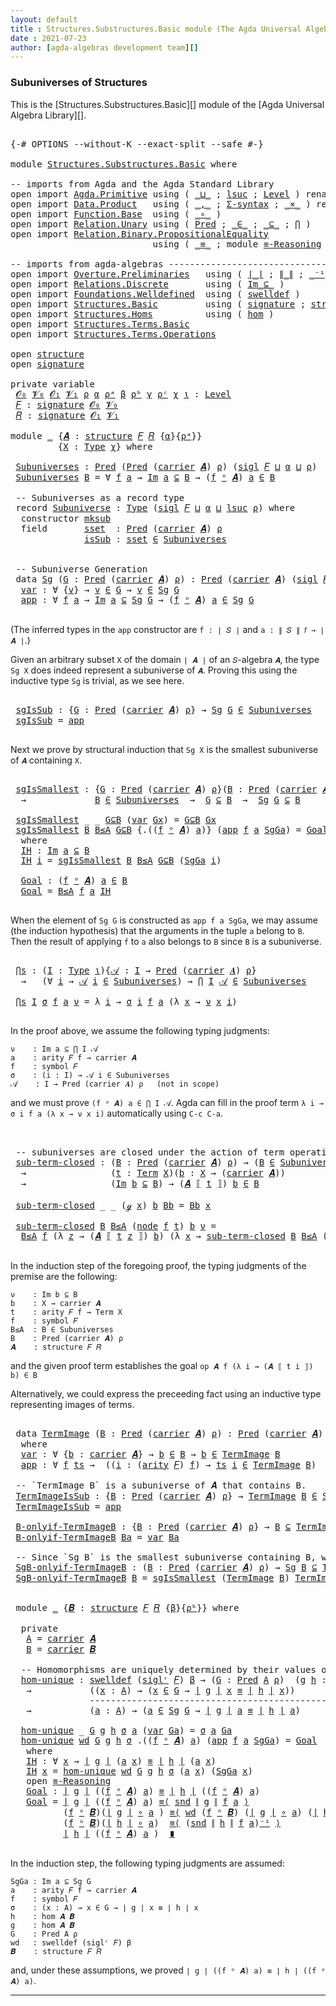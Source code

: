 ```yaml
---
layout: default
title : Structures.Substructures.Basic module (The Agda Universal Algebra Library)
date : 2021-07-23
author: [agda-algebras development team][]
---
```


### Subuniverses of Structures

This is the [Structures.Substructures.Basic][] module of the [Agda Universal Algebra Library][].

<pre class="Agda">

<a id="314" class="Symbol">{-#</a> <a id="318" class="Keyword">OPTIONS</a> <a id="326" class="Pragma">--without-K</a> <a id="338" class="Pragma">--exact-split</a> <a id="352" class="Pragma">--safe</a> <a id="359" class="Symbol">#-}</a>

<a id="364" class="Keyword">module</a> <a id="371" href="Structures.Substructures.Basic.html" class="Module">Structures.Substructures.Basic</a> <a id="402" class="Keyword">where</a>

<a id="409" class="Comment">-- imports from Agda and the Agda Standard Library</a>
<a id="460" class="Keyword">open</a> <a id="465" class="Keyword">import</a> <a id="472" href="Agda.Primitive.html" class="Module">Agda.Primitive</a> <a id="487" class="Keyword">using</a> <a id="493" class="Symbol">(</a> <a id="495" href="Agda.Primitive.html#810" class="Primitive Operator">_⊔_</a> <a id="499" class="Symbol">;</a> <a id="501" href="Agda.Primitive.html#780" class="Primitive">lsuc</a> <a id="506" class="Symbol">;</a> <a id="508" href="Agda.Primitive.html#597" class="Postulate">Level</a> <a id="514" class="Symbol">)</a> <a id="516" class="Keyword">renaming</a> <a id="525" class="Symbol">(</a> <a id="527" href="Agda.Primitive.html#326" class="Primitive">Set</a> <a id="531" class="Symbol">to</a> <a id="534" class="Primitive">Type</a> <a id="539" class="Symbol">)</a>
<a id="541" class="Keyword">open</a> <a id="546" class="Keyword">import</a> <a id="553" href="Data.Product.html" class="Module">Data.Product</a>   <a id="568" class="Keyword">using</a> <a id="574" class="Symbol">(</a> <a id="576" href="Agda.Builtin.Sigma.html#236" class="InductiveConstructor Operator">_,_</a> <a id="580" class="Symbol">;</a> <a id="582" href="Data.Product.html#916" class="Function">Σ-syntax</a> <a id="591" class="Symbol">;</a> <a id="593" href="Data.Product.html#1167" class="Function Operator">_×_</a> <a id="597" class="Symbol">)</a> <a id="599" class="Keyword">renaming</a> <a id="608" class="Symbol">(</a> <a id="610" href="Agda.Builtin.Sigma.html#264" class="Field">proj₂</a> <a id="616" class="Symbol">to</a> <a id="619" class="Field">snd</a> <a id="623" class="Symbol">)</a>
<a id="625" class="Keyword">open</a> <a id="630" class="Keyword">import</a> <a id="637" href="Function.Base.html" class="Module">Function.Base</a>  <a id="652" class="Keyword">using</a> <a id="658" class="Symbol">(</a> <a id="660" href="Function.Base.html#1031" class="Function Operator">_∘_</a> <a id="664" class="Symbol">)</a>
<a id="666" class="Keyword">open</a> <a id="671" class="Keyword">import</a> <a id="678" href="Relation.Unary.html" class="Module">Relation.Unary</a> <a id="693" class="Keyword">using</a> <a id="699" class="Symbol">(</a> <a id="701" href="Relation.Unary.html#1101" class="Function">Pred</a> <a id="706" class="Symbol">;</a> <a id="708" href="Relation.Unary.html#1523" class="Function Operator">_∈_</a> <a id="712" class="Symbol">;</a> <a id="714" href="Relation.Unary.html#1742" class="Function Operator">_⊆_</a> <a id="718" class="Symbol">;</a> <a id="720" href="Relation.Unary.html#4741" class="Function">⋂</a> <a id="722" class="Symbol">)</a>
<a id="724" class="Keyword">open</a> <a id="729" class="Keyword">import</a> <a id="736" href="Relation.Binary.PropositionalEquality.html" class="Module">Relation.Binary.PropositionalEquality</a>
                           <a id="801" class="Keyword">using</a> <a id="807" class="Symbol">(</a> <a id="809" href="Agda.Builtin.Equality.html#151" class="Datatype Operator">_≡_</a> <a id="813" class="Symbol">;</a> <a id="815" class="Keyword">module</a> <a id="822" href="Relation.Binary.PropositionalEquality.Core.html#2708" class="Module">≡-Reasoning</a> <a id="834" class="Symbol">)</a>

<a id="837" class="Comment">-- imports from agda-algebras ------------------------------------------------------</a>
<a id="922" class="Keyword">open</a> <a id="927" class="Keyword">import</a> <a id="934" href="Overture.Preliminaries.html" class="Module">Overture.Preliminaries</a>   <a id="959" class="Keyword">using</a> <a id="965" class="Symbol">(</a> <a id="967" href="Overture.Preliminaries.html#4155" class="Function Operator">∣_∣</a> <a id="971" class="Symbol">;</a> <a id="973" href="Overture.Preliminaries.html#4193" class="Function Operator">∥_∥</a> <a id="977" class="Symbol">;</a> <a id="979" href="Overture.Preliminaries.html#4859" class="Function Operator">_⁻¹</a> <a id="983" class="Symbol">)</a>
<a id="985" class="Keyword">open</a> <a id="990" class="Keyword">import</a> <a id="997" href="Relations.Discrete.html" class="Module">Relations.Discrete</a>       <a id="1022" class="Keyword">using</a> <a id="1028" class="Symbol">(</a> <a id="1030" href="Relations.Discrete.html#1875" class="Function Operator">Im_⊆_</a> <a id="1036" class="Symbol">)</a>
<a id="1038" class="Keyword">open</a> <a id="1043" class="Keyword">import</a> <a id="1050" href="Foundations.Welldefined.html" class="Module">Foundations.Welldefined</a>  <a id="1075" class="Keyword">using</a> <a id="1081" class="Symbol">(</a> <a id="1083" href="Foundations.Welldefined.html#2817" class="Function">swelldef</a> <a id="1092" class="Symbol">)</a>
<a id="1094" class="Keyword">open</a> <a id="1099" class="Keyword">import</a> <a id="1106" href="Structures.Basic.html" class="Module">Structures.Basic</a>         <a id="1131" class="Keyword">using</a> <a id="1137" class="Symbol">(</a> <a id="1139" href="Structures.Basic.html#1124" class="Record">signature</a> <a id="1149" class="Symbol">;</a> <a id="1151" href="Structures.Basic.html#1458" class="Record">structure</a> <a id="1161" class="Symbol">;</a> <a id="1163" href="Structures.Basic.html#2090" class="Function Operator">_ᵒ_</a> <a id="1167" class="Symbol">;</a> <a id="1169" href="Structures.Basic.html#1360" class="Function">sigl</a> <a id="1174" class="Symbol">;</a> <a id="1176" href="Structures.Basic.html#1228" class="Function">siglˡ</a> <a id="1182" class="Symbol">;</a> <a id="1184" href="Structures.Basic.html#1294" class="Function">siglʳ</a> <a id="1190" class="Symbol">)</a>
<a id="1192" class="Keyword">open</a> <a id="1197" class="Keyword">import</a> <a id="1204" href="Structures.Homs.html" class="Module">Structures.Homs</a>          <a id="1229" class="Keyword">using</a> <a id="1235" class="Symbol">(</a> <a id="1237" href="Structures.Homs.html#2551" class="Function">hom</a> <a id="1241" class="Symbol">)</a>
<a id="1243" class="Keyword">open</a> <a id="1248" class="Keyword">import</a> <a id="1255" href="Structures.Terms.Basic.html" class="Module">Structures.Terms.Basic</a>
<a id="1278" class="Keyword">open</a> <a id="1283" class="Keyword">import</a> <a id="1290" href="Structures.Terms.Operations.html" class="Module">Structures.Terms.Operations</a>

<a id="1319" class="Keyword">open</a> <a id="1324" href="Structures.Basic.html#1458" class="Module">structure</a>
<a id="1334" class="Keyword">open</a> <a id="1339" href="Structures.Basic.html#1124" class="Module">signature</a>

<a id="1350" class="Keyword">private</a> <a id="1358" class="Keyword">variable</a>
 <a id="1368" href="Structures.Substructures.Basic.html#1368" class="Generalizable">𝓞₀</a> <a id="1371" href="Structures.Substructures.Basic.html#1371" class="Generalizable">𝓥₀</a> <a id="1374" href="Structures.Substructures.Basic.html#1374" class="Generalizable">𝓞₁</a> <a id="1377" href="Structures.Substructures.Basic.html#1377" class="Generalizable">𝓥₁</a> <a id="1380" href="Structures.Substructures.Basic.html#1380" class="Generalizable">ρ</a> <a id="1382" href="Structures.Substructures.Basic.html#1382" class="Generalizable">α</a> <a id="1384" href="Structures.Substructures.Basic.html#1384" class="Generalizable">ρᵃ</a> <a id="1387" href="Structures.Substructures.Basic.html#1387" class="Generalizable">β</a> <a id="1389" href="Structures.Substructures.Basic.html#1389" class="Generalizable">ρᵇ</a> <a id="1392" href="Structures.Substructures.Basic.html#1392" class="Generalizable">γ</a> <a id="1394" href="Structures.Substructures.Basic.html#1394" class="Generalizable">ρᶜ</a> <a id="1397" href="Structures.Substructures.Basic.html#1397" class="Generalizable">χ</a> <a id="1399" href="Structures.Substructures.Basic.html#1399" class="Generalizable">ι</a> <a id="1401" class="Symbol">:</a> <a id="1403" href="Agda.Primitive.html#597" class="Postulate">Level</a>
 <a id="1410" href="Structures.Substructures.Basic.html#1410" class="Generalizable">𝐹</a> <a id="1412" class="Symbol">:</a> <a id="1414" href="Structures.Basic.html#1124" class="Record">signature</a> <a id="1424" href="Structures.Substructures.Basic.html#1368" class="Generalizable">𝓞₀</a> <a id="1427" href="Structures.Substructures.Basic.html#1371" class="Generalizable">𝓥₀</a>
 <a id="1431" href="Structures.Substructures.Basic.html#1431" class="Generalizable">𝑅</a> <a id="1433" class="Symbol">:</a> <a id="1435" href="Structures.Basic.html#1124" class="Record">signature</a> <a id="1445" href="Structures.Substructures.Basic.html#1374" class="Generalizable">𝓞₁</a> <a id="1448" href="Structures.Substructures.Basic.html#1377" class="Generalizable">𝓥₁</a>

<a id="1452" class="Keyword">module</a> <a id="1459" href="Structures.Substructures.Basic.html#1459" class="Module">_</a> <a id="1461" class="Symbol">{</a><a id="1462" href="Structures.Substructures.Basic.html#1462" class="Bound">𝑨</a> <a id="1464" class="Symbol">:</a> <a id="1466" href="Structures.Basic.html#1458" class="Record">structure</a> <a id="1476" href="Structures.Substructures.Basic.html#1410" class="Generalizable">𝐹</a> <a id="1478" href="Structures.Substructures.Basic.html#1431" class="Generalizable">𝑅</a> <a id="1480" class="Symbol">{</a><a id="1481" href="Structures.Substructures.Basic.html#1382" class="Generalizable">α</a><a id="1482" class="Symbol">}{</a><a id="1484" href="Structures.Substructures.Basic.html#1384" class="Generalizable">ρᵃ</a><a id="1486" class="Symbol">}}</a>
         <a id="1498" class="Symbol">{</a><a id="1499" href="Structures.Substructures.Basic.html#1499" class="Bound">X</a> <a id="1501" class="Symbol">:</a> <a id="1503" href="Structures.Substructures.Basic.html#534" class="Primitive">Type</a> <a id="1508" href="Structures.Substructures.Basic.html#1397" class="Generalizable">χ</a><a id="1509" class="Symbol">}</a> <a id="1511" class="Keyword">where</a>

 <a id="1519" href="Structures.Substructures.Basic.html#1519" class="Function">Subuniverses</a> <a id="1532" class="Symbol">:</a> <a id="1534" href="Relation.Unary.html#1101" class="Function">Pred</a> <a id="1539" class="Symbol">(</a><a id="1540" href="Relation.Unary.html#1101" class="Function">Pred</a> <a id="1545" class="Symbol">(</a><a id="1546" href="Structures.Basic.html#1610" class="Field">carrier</a> <a id="1554" href="Structures.Substructures.Basic.html#1462" class="Bound">𝑨</a><a id="1555" class="Symbol">)</a> <a id="1557" href="Structures.Substructures.Basic.html#1380" class="Generalizable">ρ</a><a id="1558" class="Symbol">)</a> <a id="1560" class="Symbol">(</a><a id="1561" href="Structures.Basic.html#1360" class="Function">sigl</a> <a id="1566" href="Structures.Substructures.Basic.html#1476" class="Bound">𝐹</a> <a id="1568" href="Agda.Primitive.html#810" class="Primitive Operator">⊔</a> <a id="1570" href="Structures.Substructures.Basic.html#1481" class="Bound">α</a> <a id="1572" href="Agda.Primitive.html#810" class="Primitive Operator">⊔</a> <a id="1574" href="Structures.Substructures.Basic.html#1380" class="Generalizable">ρ</a><a id="1575" class="Symbol">)</a>
 <a id="1578" href="Structures.Substructures.Basic.html#1519" class="Function">Subuniverses</a> <a id="1591" href="Structures.Substructures.Basic.html#1591" class="Bound">B</a> <a id="1593" class="Symbol">=</a> <a id="1595" class="Symbol">∀</a> <a id="1597" href="Structures.Substructures.Basic.html#1597" class="Bound">f</a> <a id="1599" href="Structures.Substructures.Basic.html#1599" class="Bound">a</a> <a id="1601" class="Symbol">→</a> <a id="1603" href="Relations.Discrete.html#1875" class="Function Operator">Im</a> <a id="1606" href="Structures.Substructures.Basic.html#1599" class="Bound">a</a> <a id="1608" href="Relations.Discrete.html#1875" class="Function Operator">⊆</a> <a id="1610" href="Structures.Substructures.Basic.html#1591" class="Bound">B</a> <a id="1612" class="Symbol">→</a> <a id="1614" class="Symbol">(</a><a id="1615" href="Structures.Substructures.Basic.html#1597" class="Bound">f</a> <a id="1617" href="Structures.Basic.html#2090" class="Function Operator">ᵒ</a> <a id="1619" href="Structures.Substructures.Basic.html#1462" class="Bound">𝑨</a><a id="1620" class="Symbol">)</a> <a id="1622" href="Structures.Substructures.Basic.html#1599" class="Bound">a</a> <a id="1624" href="Relation.Unary.html#1523" class="Function Operator">∈</a> <a id="1626" href="Structures.Substructures.Basic.html#1591" class="Bound">B</a>

 <a id="1630" class="Comment">-- Subuniverses as a record type</a>
 <a id="1664" class="Keyword">record</a> <a id="1671" href="Structures.Substructures.Basic.html#1671" class="Record">Subuniverse</a> <a id="1683" class="Symbol">:</a> <a id="1685" href="Structures.Substructures.Basic.html#534" class="Primitive">Type</a> <a id="1690" class="Symbol">(</a><a id="1691" href="Structures.Basic.html#1360" class="Function">sigl</a> <a id="1696" href="Structures.Substructures.Basic.html#1476" class="Bound">𝐹</a> <a id="1698" href="Agda.Primitive.html#810" class="Primitive Operator">⊔</a> <a id="1700" href="Structures.Substructures.Basic.html#1481" class="Bound">α</a> <a id="1702" href="Agda.Primitive.html#810" class="Primitive Operator">⊔</a> <a id="1704" href="Agda.Primitive.html#780" class="Primitive">lsuc</a> <a id="1709" href="Structures.Substructures.Basic.html#1709" class="Bound">ρ</a><a id="1710" class="Symbol">)</a> <a id="1712" class="Keyword">where</a>
  <a id="1720" class="Keyword">constructor</a> <a id="1732" href="Structures.Substructures.Basic.html#1732" class="InductiveConstructor">mksub</a>
  <a id="1740" class="Keyword">field</a>       <a id="1752" href="Structures.Substructures.Basic.html#1752" class="Field">sset</a>  <a id="1758" class="Symbol">:</a> <a id="1760" href="Relation.Unary.html#1101" class="Function">Pred</a> <a id="1765" class="Symbol">(</a><a id="1766" href="Structures.Basic.html#1610" class="Field">carrier</a> <a id="1774" href="Structures.Substructures.Basic.html#1462" class="Bound">𝑨</a><a id="1775" class="Symbol">)</a> <a id="1777" href="Structures.Substructures.Basic.html#1709" class="Bound">ρ</a>
              <a id="1793" href="Structures.Substructures.Basic.html#1793" class="Field">isSub</a> <a id="1799" class="Symbol">:</a> <a id="1801" href="Structures.Substructures.Basic.html#1752" class="Field">sset</a> <a id="1806" href="Relation.Unary.html#1523" class="Function Operator">∈</a> <a id="1808" href="Structures.Substructures.Basic.html#1519" class="Function">Subuniverses</a>


 <a id="1824" class="Comment">-- Subuniverse Generation</a>
 <a id="1851" class="Keyword">data</a> <a id="1856" href="Structures.Substructures.Basic.html#1856" class="Datatype">Sg</a> <a id="1859" class="Symbol">(</a><a id="1860" href="Structures.Substructures.Basic.html#1860" class="Bound">G</a> <a id="1862" class="Symbol">:</a> <a id="1864" href="Relation.Unary.html#1101" class="Function">Pred</a> <a id="1869" class="Symbol">(</a><a id="1870" href="Structures.Basic.html#1610" class="Field">carrier</a> <a id="1878" href="Structures.Substructures.Basic.html#1462" class="Bound">𝑨</a><a id="1879" class="Symbol">)</a> <a id="1881" href="Structures.Substructures.Basic.html#1380" class="Generalizable">ρ</a><a id="1882" class="Symbol">)</a> <a id="1884" class="Symbol">:</a> <a id="1886" href="Relation.Unary.html#1101" class="Function">Pred</a> <a id="1891" class="Symbol">(</a><a id="1892" href="Structures.Basic.html#1610" class="Field">carrier</a> <a id="1900" href="Structures.Substructures.Basic.html#1462" class="Bound">𝑨</a><a id="1901" class="Symbol">)</a> <a id="1903" class="Symbol">(</a><a id="1904" href="Structures.Basic.html#1360" class="Function">sigl</a> <a id="1909" href="Structures.Substructures.Basic.html#1476" class="Bound">𝐹</a> <a id="1911" href="Agda.Primitive.html#810" class="Primitive Operator">⊔</a> <a id="1913" href="Structures.Substructures.Basic.html#1481" class="Bound">α</a> <a id="1915" href="Agda.Primitive.html#810" class="Primitive Operator">⊔</a> <a id="1917" href="Structures.Substructures.Basic.html#1881" class="Bound">ρ</a><a id="1918" class="Symbol">)</a> <a id="1920" class="Keyword">where</a>
  <a id="1928" href="Structures.Substructures.Basic.html#1928" class="InductiveConstructor">var</a> <a id="1932" class="Symbol">:</a> <a id="1934" class="Symbol">∀</a> <a id="1936" class="Symbol">{</a><a id="1937" href="Structures.Substructures.Basic.html#1937" class="Bound">v</a><a id="1938" class="Symbol">}</a> <a id="1940" class="Symbol">→</a> <a id="1942" href="Structures.Substructures.Basic.html#1937" class="Bound">v</a> <a id="1944" href="Relation.Unary.html#1523" class="Function Operator">∈</a> <a id="1946" href="Structures.Substructures.Basic.html#1860" class="Bound">G</a> <a id="1948" class="Symbol">→</a> <a id="1950" href="Structures.Substructures.Basic.html#1937" class="Bound">v</a> <a id="1952" href="Relation.Unary.html#1523" class="Function Operator">∈</a> <a id="1954" href="Structures.Substructures.Basic.html#1856" class="Datatype">Sg</a> <a id="1957" href="Structures.Substructures.Basic.html#1860" class="Bound">G</a>
  <a id="1961" href="Structures.Substructures.Basic.html#1961" class="InductiveConstructor">app</a> <a id="1965" class="Symbol">:</a> <a id="1967" class="Symbol">∀</a> <a id="1969" href="Structures.Substructures.Basic.html#1969" class="Bound">f</a> <a id="1971" href="Structures.Substructures.Basic.html#1971" class="Bound">a</a> <a id="1973" class="Symbol">→</a> <a id="1975" href="Relations.Discrete.html#1875" class="Function Operator">Im</a> <a id="1978" href="Structures.Substructures.Basic.html#1971" class="Bound">a</a> <a id="1980" href="Relations.Discrete.html#1875" class="Function Operator">⊆</a> <a id="1982" href="Structures.Substructures.Basic.html#1856" class="Datatype">Sg</a> <a id="1985" href="Structures.Substructures.Basic.html#1860" class="Bound">G</a> <a id="1987" class="Symbol">→</a> <a id="1989" class="Symbol">(</a><a id="1990" href="Structures.Substructures.Basic.html#1969" class="Bound">f</a> <a id="1992" href="Structures.Basic.html#2090" class="Function Operator">ᵒ</a> <a id="1994" href="Structures.Substructures.Basic.html#1462" class="Bound">𝑨</a><a id="1995" class="Symbol">)</a> <a id="1997" href="Structures.Substructures.Basic.html#1971" class="Bound">a</a> <a id="1999" href="Relation.Unary.html#1523" class="Function Operator">∈</a> <a id="2001" href="Structures.Substructures.Basic.html#1856" class="Datatype">Sg</a> <a id="2004" href="Structures.Substructures.Basic.html#1860" class="Bound">G</a>

</pre>

(The inferred types in the `app` constructor are `f : ∣ 𝑆 ∣` and `a : ∥ 𝑆 ∥ 𝑓 → ∣ 𝑨 ∣`.)

Given an arbitrary subset `X` of the domain `∣ 𝑨 ∣` of an `𝑆`-algebra `𝑨`, the type `Sg X` does indeed represent a subuniverse of `𝑨`. Proving this using the inductive type `Sg` is trivial, as we see here.

<pre class="Agda">

 <a id="2331" href="Structures.Substructures.Basic.html#2331" class="Function">sgIsSub</a> <a id="2339" class="Symbol">:</a> <a id="2341" class="Symbol">{</a><a id="2342" href="Structures.Substructures.Basic.html#2342" class="Bound">G</a> <a id="2344" class="Symbol">:</a> <a id="2346" href="Relation.Unary.html#1101" class="Function">Pred</a> <a id="2351" class="Symbol">(</a><a id="2352" href="Structures.Basic.html#1610" class="Field">carrier</a> <a id="2360" href="Structures.Substructures.Basic.html#1462" class="Bound">𝑨</a><a id="2361" class="Symbol">)</a> <a id="2363" href="Structures.Substructures.Basic.html#1380" class="Generalizable">ρ</a><a id="2364" class="Symbol">}</a> <a id="2366" class="Symbol">→</a> <a id="2368" href="Structures.Substructures.Basic.html#1856" class="Datatype">Sg</a> <a id="2371" href="Structures.Substructures.Basic.html#2342" class="Bound">G</a> <a id="2373" href="Relation.Unary.html#1523" class="Function Operator">∈</a> <a id="2375" href="Structures.Substructures.Basic.html#1519" class="Function">Subuniverses</a>
 <a id="2389" href="Structures.Substructures.Basic.html#2331" class="Function">sgIsSub</a> <a id="2397" class="Symbol">=</a> <a id="2399" href="Structures.Substructures.Basic.html#1961" class="InductiveConstructor">app</a>

</pre>

Next we prove by structural induction that `Sg X` is the smallest subuniverse of `𝑨` containing `X`.

<pre class="Agda">

 <a id="2533" href="Structures.Substructures.Basic.html#2533" class="Function">sgIsSmallest</a> <a id="2546" class="Symbol">:</a> <a id="2548" class="Symbol">{</a><a id="2549" href="Structures.Substructures.Basic.html#2549" class="Bound">G</a> <a id="2551" class="Symbol">:</a> <a id="2553" href="Relation.Unary.html#1101" class="Function">Pred</a> <a id="2558" class="Symbol">(</a><a id="2559" href="Structures.Basic.html#1610" class="Field">carrier</a> <a id="2567" href="Structures.Substructures.Basic.html#1462" class="Bound">𝑨</a><a id="2568" class="Symbol">)</a> <a id="2570" href="Structures.Substructures.Basic.html#1380" class="Generalizable">ρ</a><a id="2571" class="Symbol">}(</a><a id="2573" href="Structures.Substructures.Basic.html#2573" class="Bound">B</a> <a id="2575" class="Symbol">:</a> <a id="2577" href="Relation.Unary.html#1101" class="Function">Pred</a> <a id="2582" class="Symbol">(</a><a id="2583" href="Structures.Basic.html#1610" class="Field">carrier</a> <a id="2591" href="Structures.Substructures.Basic.html#1462" class="Bound">𝑨</a><a id="2592" class="Symbol">)</a> <a id="2594" href="Structures.Substructures.Basic.html#1389" class="Generalizable">ρᵇ</a><a id="2596" class="Symbol">)</a>
  <a id="2600" class="Symbol">→</a>             <a id="2614" href="Structures.Substructures.Basic.html#2573" class="Bound">B</a> <a id="2616" href="Relation.Unary.html#1523" class="Function Operator">∈</a> <a id="2618" href="Structures.Substructures.Basic.html#1519" class="Function">Subuniverses</a>  <a id="2632" class="Symbol">→</a>  <a id="2635" href="Structures.Substructures.Basic.html#2549" class="Bound">G</a> <a id="2637" href="Relation.Unary.html#1742" class="Function Operator">⊆</a> <a id="2639" href="Structures.Substructures.Basic.html#2573" class="Bound">B</a>  <a id="2642" class="Symbol">→</a>  <a id="2645" href="Structures.Substructures.Basic.html#1856" class="Datatype">Sg</a> <a id="2648" href="Structures.Substructures.Basic.html#2549" class="Bound">G</a> <a id="2650" href="Relation.Unary.html#1742" class="Function Operator">⊆</a> <a id="2652" href="Structures.Substructures.Basic.html#2573" class="Bound">B</a>

 <a id="2656" href="Structures.Substructures.Basic.html#2533" class="Function">sgIsSmallest</a> <a id="2669" class="Symbol">_</a> <a id="2671" class="Symbol">_</a> <a id="2673" href="Structures.Substructures.Basic.html#2673" class="Bound">G⊆B</a> <a id="2677" class="Symbol">(</a><a id="2678" href="Structures.Substructures.Basic.html#1928" class="InductiveConstructor">var</a> <a id="2682" href="Structures.Substructures.Basic.html#2682" class="Bound">Gx</a><a id="2684" class="Symbol">)</a> <a id="2686" class="Symbol">=</a> <a id="2688" href="Structures.Substructures.Basic.html#2673" class="Bound">G⊆B</a> <a id="2692" href="Structures.Substructures.Basic.html#2682" class="Bound">Gx</a>
 <a id="2696" href="Structures.Substructures.Basic.html#2533" class="Function">sgIsSmallest</a> <a id="2709" href="Structures.Substructures.Basic.html#2709" class="Bound">B</a> <a id="2711" href="Structures.Substructures.Basic.html#2711" class="Bound">B≤A</a> <a id="2715" href="Structures.Substructures.Basic.html#2715" class="Bound">G⊆B</a> <a id="2719" class="Symbol">{</a><a id="2720" class="DottedPattern Symbol">.((</a><a id="2723" href="Structures.Substructures.Basic.html#2739" class="DottedPattern Bound">f</a> <a id="2725" href="Structures.Basic.html#2090" class="DottedPattern Function Operator">ᵒ</a> <a id="2727" href="Structures.Substructures.Basic.html#1462" class="DottedPattern Bound">𝑨</a><a id="2728" class="DottedPattern Symbol">)</a> <a id="2730" href="Structures.Substructures.Basic.html#2741" class="DottedPattern Bound">a</a><a id="2731" class="DottedPattern Symbol">)</a><a id="2732" class="Symbol">}</a> <a id="2734" class="Symbol">(</a><a id="2735" href="Structures.Substructures.Basic.html#1961" class="InductiveConstructor">app</a> <a id="2739" href="Structures.Substructures.Basic.html#2739" class="Bound">f</a> <a id="2741" href="Structures.Substructures.Basic.html#2741" class="Bound">a</a> <a id="2743" href="Structures.Substructures.Basic.html#2743" class="Bound">SgGa</a><a id="2747" class="Symbol">)</a> <a id="2749" class="Symbol">=</a> <a id="2751" href="Structures.Substructures.Basic.html#2824" class="Function">Goal</a>
  <a id="2758" class="Keyword">where</a>
  <a id="2766" href="Structures.Substructures.Basic.html#2766" class="Function">IH</a> <a id="2769" class="Symbol">:</a> <a id="2771" href="Relations.Discrete.html#1875" class="Function Operator">Im</a> <a id="2774" href="Structures.Substructures.Basic.html#2741" class="Bound">a</a> <a id="2776" href="Relations.Discrete.html#1875" class="Function Operator">⊆</a> <a id="2778" href="Structures.Substructures.Basic.html#2709" class="Bound">B</a>
  <a id="2782" href="Structures.Substructures.Basic.html#2766" class="Function">IH</a> <a id="2785" href="Structures.Substructures.Basic.html#2785" class="Bound">i</a> <a id="2787" class="Symbol">=</a> <a id="2789" href="Structures.Substructures.Basic.html#2533" class="Function">sgIsSmallest</a> <a id="2802" href="Structures.Substructures.Basic.html#2709" class="Bound">B</a> <a id="2804" href="Structures.Substructures.Basic.html#2711" class="Bound">B≤A</a> <a id="2808" href="Structures.Substructures.Basic.html#2715" class="Bound">G⊆B</a> <a id="2812" class="Symbol">(</a><a id="2813" href="Structures.Substructures.Basic.html#2743" class="Bound">SgGa</a> <a id="2818" href="Structures.Substructures.Basic.html#2785" class="Bound">i</a><a id="2819" class="Symbol">)</a>

  <a id="2824" href="Structures.Substructures.Basic.html#2824" class="Function">Goal</a> <a id="2829" class="Symbol">:</a> <a id="2831" class="Symbol">(</a><a id="2832" href="Structures.Substructures.Basic.html#2739" class="Bound">f</a> <a id="2834" href="Structures.Basic.html#2090" class="Function Operator">ᵒ</a> <a id="2836" href="Structures.Substructures.Basic.html#1462" class="Bound">𝑨</a><a id="2837" class="Symbol">)</a> <a id="2839" href="Structures.Substructures.Basic.html#2741" class="Bound">a</a> <a id="2841" href="Relation.Unary.html#1523" class="Function Operator">∈</a> <a id="2843" href="Structures.Substructures.Basic.html#2709" class="Bound">B</a>
  <a id="2847" href="Structures.Substructures.Basic.html#2824" class="Function">Goal</a> <a id="2852" class="Symbol">=</a> <a id="2854" href="Structures.Substructures.Basic.html#2711" class="Bound">B≤A</a> <a id="2858" href="Structures.Substructures.Basic.html#2739" class="Bound">f</a> <a id="2860" href="Structures.Substructures.Basic.html#2741" class="Bound">a</a> <a id="2862" href="Structures.Substructures.Basic.html#2766" class="Function">IH</a>

</pre>

When the element of `Sg G` is constructed as `app f a SgGa`, we may assume (the induction hypothesis) that the arguments in the tuple `a` belong to `B`. Then the result of applying `f` to `a` also belongs to `B` since `B` is a subuniverse.

<pre class="Agda">

 <a id="3134" href="Structures.Substructures.Basic.html#3134" class="Function">⋂s</a> <a id="3137" class="Symbol">:</a> <a id="3139" class="Symbol">(</a><a id="3140" href="Structures.Substructures.Basic.html#3140" class="Bound">I</a> <a id="3142" class="Symbol">:</a> <a id="3144" href="Structures.Substructures.Basic.html#534" class="Primitive">Type</a> <a id="3149" href="Structures.Substructures.Basic.html#1399" class="Generalizable">ι</a><a id="3150" class="Symbol">){</a><a id="3152" href="Structures.Substructures.Basic.html#3152" class="Bound">𝒜</a> <a id="3154" class="Symbol">:</a> <a id="3156" href="Structures.Substructures.Basic.html#3140" class="Bound">I</a> <a id="3158" class="Symbol">→</a> <a id="3160" href="Relation.Unary.html#1101" class="Function">Pred</a> <a id="3165" class="Symbol">(</a><a id="3166" href="Structures.Basic.html#1610" class="Field">carrier</a> <a id="3174" href="Structures.Substructures.Basic.html#1462" class="Bound">𝑨</a><a id="3175" class="Symbol">)</a> <a id="3177" href="Structures.Substructures.Basic.html#1380" class="Generalizable">ρ</a><a id="3178" class="Symbol">}</a>
  <a id="3182" class="Symbol">→</a>   <a id="3186" class="Symbol">(∀</a> <a id="3189" href="Structures.Substructures.Basic.html#3189" class="Bound">i</a> <a id="3191" class="Symbol">→</a> <a id="3193" href="Structures.Substructures.Basic.html#3152" class="Bound">𝒜</a> <a id="3195" href="Structures.Substructures.Basic.html#3189" class="Bound">i</a> <a id="3197" href="Relation.Unary.html#1523" class="Function Operator">∈</a> <a id="3199" href="Structures.Substructures.Basic.html#1519" class="Function">Subuniverses</a><a id="3211" class="Symbol">)</a> <a id="3213" class="Symbol">→</a> <a id="3215" href="Relation.Unary.html#4741" class="Function">⋂</a> <a id="3217" href="Structures.Substructures.Basic.html#3140" class="Bound">I</a> <a id="3219" href="Structures.Substructures.Basic.html#3152" class="Bound">𝒜</a> <a id="3221" href="Relation.Unary.html#1523" class="Function Operator">∈</a> <a id="3223" href="Structures.Substructures.Basic.html#1519" class="Function">Subuniverses</a>

 <a id="3238" href="Structures.Substructures.Basic.html#3134" class="Function">⋂s</a> <a id="3241" href="Structures.Substructures.Basic.html#3241" class="Bound">I</a> <a id="3243" href="Structures.Substructures.Basic.html#3243" class="Bound">σ</a> <a id="3245" href="Structures.Substructures.Basic.html#3245" class="Bound">f</a> <a id="3247" href="Structures.Substructures.Basic.html#3247" class="Bound">a</a> <a id="3249" href="Structures.Substructures.Basic.html#3249" class="Bound">ν</a> <a id="3251" class="Symbol">=</a> <a id="3253" class="Symbol">λ</a> <a id="3255" href="Structures.Substructures.Basic.html#3255" class="Bound">i</a> <a id="3257" class="Symbol">→</a> <a id="3259" href="Structures.Substructures.Basic.html#3243" class="Bound">σ</a> <a id="3261" href="Structures.Substructures.Basic.html#3255" class="Bound">i</a> <a id="3263" href="Structures.Substructures.Basic.html#3245" class="Bound">f</a> <a id="3265" href="Structures.Substructures.Basic.html#3247" class="Bound">a</a> <a id="3267" class="Symbol">(λ</a> <a id="3270" href="Structures.Substructures.Basic.html#3270" class="Bound">x</a> <a id="3272" class="Symbol">→</a> <a id="3274" href="Structures.Substructures.Basic.html#3249" class="Bound">ν</a> <a id="3276" href="Structures.Substructures.Basic.html#3270" class="Bound">x</a> <a id="3278" href="Structures.Substructures.Basic.html#3255" class="Bound">i</a><a id="3279" class="Symbol">)</a>

</pre>

In the proof above, we assume the following typing judgments:

```
ν    : Im a ⊆ ⋂ I 𝒜
a    : arity 𝐹 f → carrier 𝑨
f    : symbol 𝐹
σ    : (i : I) → 𝒜 i ∈ Subuniverses
𝒜    : I → Pred (carrier 𝑨) ρ   (not in scope)
```
and we must prove `(f ᵒ 𝑨) a ∈ ⋂ I 𝒜`.   Agda can fill in the proof term
`λ i → σ i f a (λ x → ν x i)` automatically using `C-c C-a`.

<pre class="Agda">


 <a id="3664" class="Comment">-- subuniverses are closed under the action of term operations</a>
 <a id="3728" href="Structures.Substructures.Basic.html#3728" class="Function">sub-term-closed</a> <a id="3744" class="Symbol">:</a> <a id="3746" class="Symbol">(</a><a id="3747" href="Structures.Substructures.Basic.html#3747" class="Bound">B</a> <a id="3749" class="Symbol">:</a> <a id="3751" href="Relation.Unary.html#1101" class="Function">Pred</a> <a id="3756" class="Symbol">(</a><a id="3757" href="Structures.Basic.html#1610" class="Field">carrier</a> <a id="3765" href="Structures.Substructures.Basic.html#1462" class="Bound">𝑨</a><a id="3766" class="Symbol">)</a> <a id="3768" href="Structures.Substructures.Basic.html#1380" class="Generalizable">ρ</a><a id="3769" class="Symbol">)</a> <a id="3771" class="Symbol">→</a> <a id="3773" class="Symbol">(</a><a id="3774" href="Structures.Substructures.Basic.html#3747" class="Bound">B</a> <a id="3776" href="Relation.Unary.html#1523" class="Function Operator">∈</a> <a id="3778" href="Structures.Substructures.Basic.html#1519" class="Function">Subuniverses</a><a id="3790" class="Symbol">)</a>
  <a id="3794" class="Symbol">→</a>                <a id="3811" class="Symbol">(</a><a id="3812" href="Structures.Substructures.Basic.html#3812" class="Bound">t</a> <a id="3814" class="Symbol">:</a> <a id="3816" href="Structures.Terms.Basic.html#443" class="Datatype">Term</a> <a id="3821" href="Structures.Substructures.Basic.html#1499" class="Bound">X</a><a id="3822" class="Symbol">)(</a><a id="3824" href="Structures.Substructures.Basic.html#3824" class="Bound">b</a> <a id="3826" class="Symbol">:</a> <a id="3828" href="Structures.Substructures.Basic.html#1499" class="Bound">X</a> <a id="3830" class="Symbol">→</a> <a id="3832" class="Symbol">(</a><a id="3833" href="Structures.Basic.html#1610" class="Field">carrier</a> <a id="3841" href="Structures.Substructures.Basic.html#1462" class="Bound">𝑨</a><a id="3842" class="Symbol">))</a>
  <a id="3847" class="Symbol">→</a>                <a id="3864" class="Symbol">(</a><a id="3865" href="Relations.Discrete.html#1875" class="Function Operator">Im</a> <a id="3868" href="Structures.Substructures.Basic.html#3824" class="Bound">b</a> <a id="3870" href="Relations.Discrete.html#1875" class="Function Operator">⊆</a> <a id="3872" href="Structures.Substructures.Basic.html#3747" class="Bound">B</a><a id="3873" class="Symbol">)</a> <a id="3875" class="Symbol">→</a> <a id="3877" class="Symbol">(</a><a id="3878" href="Structures.Substructures.Basic.html#1462" class="Bound">𝑨</a> <a id="3880" href="Structures.Terms.Operations.html#1197" class="Function Operator">⟦</a> <a id="3882" href="Structures.Substructures.Basic.html#3812" class="Bound">t</a> <a id="3884" href="Structures.Terms.Operations.html#1197" class="Function Operator">⟧</a><a id="3885" class="Symbol">)</a> <a id="3887" href="Structures.Substructures.Basic.html#3824" class="Bound">b</a> <a id="3889" href="Relation.Unary.html#1523" class="Function Operator">∈</a> <a id="3891" href="Structures.Substructures.Basic.html#3747" class="Bound">B</a>

 <a id="3895" href="Structures.Substructures.Basic.html#3728" class="Function">sub-term-closed</a> <a id="3911" class="Symbol">_</a> <a id="3913" class="Symbol">_</a> <a id="3915" class="Symbol">(</a><a id="3916" href="Structures.Terms.Basic.html#509" class="InductiveConstructor">ℊ</a> <a id="3918" href="Structures.Substructures.Basic.html#3918" class="Bound">x</a><a id="3919" class="Symbol">)</a> <a id="3921" href="Structures.Substructures.Basic.html#3921" class="Bound">b</a> <a id="3923" href="Structures.Substructures.Basic.html#3923" class="Bound">Bb</a> <a id="3926" class="Symbol">=</a> <a id="3928" href="Structures.Substructures.Basic.html#3923" class="Bound">Bb</a> <a id="3931" href="Structures.Substructures.Basic.html#3918" class="Bound">x</a>

 <a id="3935" href="Structures.Substructures.Basic.html#3728" class="Function">sub-term-closed</a> <a id="3951" href="Structures.Substructures.Basic.html#3951" class="Bound">B</a> <a id="3953" href="Structures.Substructures.Basic.html#3953" class="Bound">B≤A</a> <a id="3957" class="Symbol">(</a><a id="3958" href="Structures.Terms.Basic.html#551" class="InductiveConstructor">node</a> <a id="3963" href="Structures.Substructures.Basic.html#3963" class="Bound">f</a> <a id="3965" href="Structures.Substructures.Basic.html#3965" class="Bound">t</a><a id="3966" class="Symbol">)</a> <a id="3968" href="Structures.Substructures.Basic.html#3968" class="Bound">b</a> <a id="3970" href="Structures.Substructures.Basic.html#3970" class="Bound">ν</a> <a id="3972" class="Symbol">=</a>
  <a id="3976" href="Structures.Substructures.Basic.html#3953" class="Bound">B≤A</a> <a id="3980" href="Structures.Substructures.Basic.html#3963" class="Bound">f</a> <a id="3982" class="Symbol">(λ</a> <a id="3985" href="Structures.Substructures.Basic.html#3985" class="Bound">z</a> <a id="3987" class="Symbol">→</a> <a id="3989" class="Symbol">(</a><a id="3990" href="Structures.Substructures.Basic.html#1462" class="Bound">𝑨</a> <a id="3992" href="Structures.Terms.Operations.html#1197" class="Function Operator">⟦</a> <a id="3994" href="Structures.Substructures.Basic.html#3965" class="Bound">t</a> <a id="3996" href="Structures.Substructures.Basic.html#3985" class="Bound">z</a> <a id="3998" href="Structures.Terms.Operations.html#1197" class="Function Operator">⟧</a><a id="3999" class="Symbol">)</a> <a id="4001" href="Structures.Substructures.Basic.html#3968" class="Bound">b</a><a id="4002" class="Symbol">)</a> <a id="4004" class="Symbol">(λ</a> <a id="4007" href="Structures.Substructures.Basic.html#4007" class="Bound">x</a> <a id="4009" class="Symbol">→</a> <a id="4011" href="Structures.Substructures.Basic.html#3728" class="Function">sub-term-closed</a> <a id="4027" href="Structures.Substructures.Basic.html#3951" class="Bound">B</a> <a id="4029" href="Structures.Substructures.Basic.html#3953" class="Bound">B≤A</a> <a id="4033" class="Symbol">(</a><a id="4034" href="Structures.Substructures.Basic.html#3965" class="Bound">t</a> <a id="4036" href="Structures.Substructures.Basic.html#4007" class="Bound">x</a><a id="4037" class="Symbol">)</a> <a id="4039" href="Structures.Substructures.Basic.html#3968" class="Bound">b</a> <a id="4041" href="Structures.Substructures.Basic.html#3970" class="Bound">ν</a><a id="4042" class="Symbol">)</a>

</pre>

In the induction step of the foregoing proof, the typing judgments of the premise are the following:

```
ν    : Im b ⊆ B
b    : X → carrier 𝑨
t    : arity 𝐹 f → Term X
f    : symbol 𝐹
B≤A  : B ∈ Subuniverses
B    : Pred (carrier 𝑨) ρ
𝑨    : structure 𝐹 𝑅
```
and the given proof term establishes the goal `op 𝑨 f (λ i → (𝑨 ⟦ t i ⟧) b) ∈ B`

Alternatively, we could express the preceeding fact using an inductive type representing images of terms.

<pre class="Agda">

 <a id="4521" class="Keyword">data</a> <a id="4526" href="Structures.Substructures.Basic.html#4526" class="Datatype">TermImage</a> <a id="4536" class="Symbol">(</a><a id="4537" href="Structures.Substructures.Basic.html#4537" class="Bound">B</a> <a id="4539" class="Symbol">:</a> <a id="4541" href="Relation.Unary.html#1101" class="Function">Pred</a> <a id="4546" class="Symbol">(</a><a id="4547" href="Structures.Basic.html#1610" class="Field">carrier</a> <a id="4555" href="Structures.Substructures.Basic.html#1462" class="Bound">𝑨</a><a id="4556" class="Symbol">)</a> <a id="4558" href="Structures.Substructures.Basic.html#1380" class="Generalizable">ρ</a><a id="4559" class="Symbol">)</a> <a id="4561" class="Symbol">:</a> <a id="4563" href="Relation.Unary.html#1101" class="Function">Pred</a> <a id="4568" class="Symbol">(</a><a id="4569" href="Structures.Basic.html#1610" class="Field">carrier</a> <a id="4577" href="Structures.Substructures.Basic.html#1462" class="Bound">𝑨</a><a id="4578" class="Symbol">)</a> <a id="4580" class="Symbol">(</a><a id="4581" href="Structures.Basic.html#1360" class="Function">sigl</a> <a id="4586" href="Structures.Substructures.Basic.html#1476" class="Bound">𝐹</a> <a id="4588" href="Agda.Primitive.html#810" class="Primitive Operator">⊔</a> <a id="4590" href="Structures.Substructures.Basic.html#1481" class="Bound">α</a> <a id="4592" href="Agda.Primitive.html#810" class="Primitive Operator">⊔</a> <a id="4594" href="Structures.Substructures.Basic.html#4558" class="Bound">ρ</a><a id="4595" class="Symbol">)</a>
  <a id="4599" class="Keyword">where</a>
  <a id="4607" href="Structures.Substructures.Basic.html#4607" class="InductiveConstructor">var</a> <a id="4611" class="Symbol">:</a> <a id="4613" class="Symbol">∀</a> <a id="4615" class="Symbol">{</a><a id="4616" href="Structures.Substructures.Basic.html#4616" class="Bound">b</a> <a id="4618" class="Symbol">:</a> <a id="4620" href="Structures.Basic.html#1610" class="Field">carrier</a> <a id="4628" href="Structures.Substructures.Basic.html#1462" class="Bound">𝑨</a><a id="4629" class="Symbol">}</a> <a id="4631" class="Symbol">→</a> <a id="4633" href="Structures.Substructures.Basic.html#4616" class="Bound">b</a> <a id="4635" href="Relation.Unary.html#1523" class="Function Operator">∈</a> <a id="4637" href="Structures.Substructures.Basic.html#4537" class="Bound">B</a> <a id="4639" class="Symbol">→</a> <a id="4641" href="Structures.Substructures.Basic.html#4616" class="Bound">b</a> <a id="4643" href="Relation.Unary.html#1523" class="Function Operator">∈</a> <a id="4645" href="Structures.Substructures.Basic.html#4526" class="Datatype">TermImage</a> <a id="4655" href="Structures.Substructures.Basic.html#4537" class="Bound">B</a>
  <a id="4659" href="Structures.Substructures.Basic.html#4659" class="InductiveConstructor">app</a> <a id="4663" class="Symbol">:</a> <a id="4665" class="Symbol">∀</a> <a id="4667" href="Structures.Substructures.Basic.html#4667" class="Bound">f</a> <a id="4669" href="Structures.Substructures.Basic.html#4669" class="Bound">ts</a> <a id="4672" class="Symbol">→</a>  <a id="4675" class="Symbol">((</a><a id="4677" href="Structures.Substructures.Basic.html#4677" class="Bound">i</a> <a id="4679" class="Symbol">:</a> <a id="4681" class="Symbol">(</a><a id="4682" href="Structures.Basic.html#1203" class="Field">arity</a> <a id="4688" href="Structures.Substructures.Basic.html#1476" class="Bound">𝐹</a><a id="4689" class="Symbol">)</a> <a id="4691" href="Structures.Substructures.Basic.html#4667" class="Bound">f</a><a id="4692" class="Symbol">)</a> <a id="4694" class="Symbol">→</a> <a id="4696" href="Structures.Substructures.Basic.html#4669" class="Bound">ts</a> <a id="4699" href="Structures.Substructures.Basic.html#4677" class="Bound">i</a> <a id="4701" href="Relation.Unary.html#1523" class="Function Operator">∈</a> <a id="4703" href="Structures.Substructures.Basic.html#4526" class="Datatype">TermImage</a> <a id="4713" href="Structures.Substructures.Basic.html#4537" class="Bound">B</a><a id="4714" class="Symbol">)</a>  <a id="4717" class="Symbol">→</a> <a id="4719" class="Symbol">(</a><a id="4720" href="Structures.Substructures.Basic.html#4667" class="Bound">f</a> <a id="4722" href="Structures.Basic.html#2090" class="Function Operator">ᵒ</a> <a id="4724" href="Structures.Substructures.Basic.html#1462" class="Bound">𝑨</a><a id="4725" class="Symbol">)</a> <a id="4727" href="Structures.Substructures.Basic.html#4669" class="Bound">ts</a> <a id="4730" href="Relation.Unary.html#1523" class="Function Operator">∈</a> <a id="4732" href="Structures.Substructures.Basic.html#4526" class="Datatype">TermImage</a> <a id="4742" href="Structures.Substructures.Basic.html#4537" class="Bound">B</a>

 <a id="4746" class="Comment">-- `TermImage B` is a subuniverse of 𝑨 that contains B.</a>
 <a id="4803" href="Structures.Substructures.Basic.html#4803" class="Function">TermImageIsSub</a> <a id="4818" class="Symbol">:</a> <a id="4820" class="Symbol">{</a><a id="4821" href="Structures.Substructures.Basic.html#4821" class="Bound">B</a> <a id="4823" class="Symbol">:</a> <a id="4825" href="Relation.Unary.html#1101" class="Function">Pred</a> <a id="4830" class="Symbol">(</a><a id="4831" href="Structures.Basic.html#1610" class="Field">carrier</a> <a id="4839" href="Structures.Substructures.Basic.html#1462" class="Bound">𝑨</a><a id="4840" class="Symbol">)</a> <a id="4842" href="Structures.Substructures.Basic.html#1380" class="Generalizable">ρ</a><a id="4843" class="Symbol">}</a> <a id="4845" class="Symbol">→</a> <a id="4847" href="Structures.Substructures.Basic.html#4526" class="Datatype">TermImage</a> <a id="4857" href="Structures.Substructures.Basic.html#4821" class="Bound">B</a> <a id="4859" href="Relation.Unary.html#1523" class="Function Operator">∈</a> <a id="4861" href="Structures.Substructures.Basic.html#1519" class="Function">Subuniverses</a>
 <a id="4875" href="Structures.Substructures.Basic.html#4803" class="Function">TermImageIsSub</a> <a id="4890" class="Symbol">=</a> <a id="4892" href="Structures.Substructures.Basic.html#4659" class="InductiveConstructor">app</a>

 <a id="4898" href="Structures.Substructures.Basic.html#4898" class="Function">B-onlyif-TermImageB</a> <a id="4918" class="Symbol">:</a> <a id="4920" class="Symbol">{</a><a id="4921" href="Structures.Substructures.Basic.html#4921" class="Bound">B</a> <a id="4923" class="Symbol">:</a> <a id="4925" href="Relation.Unary.html#1101" class="Function">Pred</a> <a id="4930" class="Symbol">(</a><a id="4931" href="Structures.Basic.html#1610" class="Field">carrier</a> <a id="4939" href="Structures.Substructures.Basic.html#1462" class="Bound">𝑨</a><a id="4940" class="Symbol">)</a> <a id="4942" href="Structures.Substructures.Basic.html#1380" class="Generalizable">ρ</a><a id="4943" class="Symbol">}</a> <a id="4945" class="Symbol">→</a> <a id="4947" href="Structures.Substructures.Basic.html#4921" class="Bound">B</a> <a id="4949" href="Relation.Unary.html#1742" class="Function Operator">⊆</a> <a id="4951" href="Structures.Substructures.Basic.html#4526" class="Datatype">TermImage</a> <a id="4961" href="Structures.Substructures.Basic.html#4921" class="Bound">B</a>
 <a id="4964" href="Structures.Substructures.Basic.html#4898" class="Function">B-onlyif-TermImageB</a> <a id="4984" href="Structures.Substructures.Basic.html#4984" class="Bound">Ba</a> <a id="4987" class="Symbol">=</a> <a id="4989" href="Structures.Substructures.Basic.html#4607" class="InductiveConstructor">var</a> <a id="4993" href="Structures.Substructures.Basic.html#4984" class="Bound">Ba</a>

 <a id="4998" class="Comment">-- Since `Sg B` is the smallest subuniverse containing B, we obtain the following inclusion.</a>
 <a id="5092" href="Structures.Substructures.Basic.html#5092" class="Function">SgB-onlyif-TermImageB</a> <a id="5114" class="Symbol">:</a> <a id="5116" class="Symbol">(</a><a id="5117" href="Structures.Substructures.Basic.html#5117" class="Bound">B</a> <a id="5119" class="Symbol">:</a> <a id="5121" href="Relation.Unary.html#1101" class="Function">Pred</a> <a id="5126" class="Symbol">(</a><a id="5127" href="Structures.Basic.html#1610" class="Field">carrier</a> <a id="5135" href="Structures.Substructures.Basic.html#1462" class="Bound">𝑨</a><a id="5136" class="Symbol">)</a> <a id="5138" href="Structures.Substructures.Basic.html#1380" class="Generalizable">ρ</a><a id="5139" class="Symbol">)</a> <a id="5141" class="Symbol">→</a> <a id="5143" href="Structures.Substructures.Basic.html#1856" class="Datatype">Sg</a> <a id="5146" href="Structures.Substructures.Basic.html#5117" class="Bound">B</a> <a id="5148" href="Relation.Unary.html#1742" class="Function Operator">⊆</a> <a id="5150" href="Structures.Substructures.Basic.html#4526" class="Datatype">TermImage</a> <a id="5160" href="Structures.Substructures.Basic.html#5117" class="Bound">B</a>
 <a id="5163" href="Structures.Substructures.Basic.html#5092" class="Function">SgB-onlyif-TermImageB</a> <a id="5185" href="Structures.Substructures.Basic.html#5185" class="Bound">B</a> <a id="5187" class="Symbol">=</a> <a id="5189" href="Structures.Substructures.Basic.html#2533" class="Function">sgIsSmallest</a> <a id="5202" class="Symbol">(</a><a id="5203" href="Structures.Substructures.Basic.html#4526" class="Datatype">TermImage</a> <a id="5213" href="Structures.Substructures.Basic.html#5185" class="Bound">B</a><a id="5214" class="Symbol">)</a> <a id="5216" href="Structures.Substructures.Basic.html#4803" class="Function">TermImageIsSub</a> <a id="5231" href="Structures.Substructures.Basic.html#4898" class="Function">B-onlyif-TermImageB</a>


 <a id="5254" class="Keyword">module</a> <a id="5261" href="Structures.Substructures.Basic.html#5261" class="Module">_</a> <a id="5263" class="Symbol">{</a><a id="5264" href="Structures.Substructures.Basic.html#5264" class="Bound">𝑩</a> <a id="5266" class="Symbol">:</a> <a id="5268" href="Structures.Basic.html#1458" class="Record">structure</a> <a id="5278" href="Structures.Substructures.Basic.html#1476" class="Bound">𝐹</a> <a id="5280" href="Structures.Substructures.Basic.html#1478" class="Bound">𝑅</a> <a id="5282" class="Symbol">{</a><a id="5283" href="Structures.Substructures.Basic.html#1387" class="Generalizable">β</a><a id="5284" class="Symbol">}{</a><a id="5286" href="Structures.Substructures.Basic.html#1389" class="Generalizable">ρᵇ</a><a id="5288" class="Symbol">}}</a> <a id="5291" class="Keyword">where</a>

  <a id="5300" class="Keyword">private</a>
   <a id="5311" href="Structures.Substructures.Basic.html#5311" class="Function">A</a> <a id="5313" class="Symbol">=</a> <a id="5315" href="Structures.Basic.html#1610" class="Field">carrier</a> <a id="5323" href="Structures.Substructures.Basic.html#1462" class="Bound">𝑨</a>
   <a id="5328" href="Structures.Substructures.Basic.html#5328" class="Function">B</a> <a id="5330" class="Symbol">=</a> <a id="5332" href="Structures.Basic.html#1610" class="Field">carrier</a> <a id="5340" href="Structures.Substructures.Basic.html#5264" class="Bound">𝑩</a>

  <a id="5345" class="Comment">-- Homomorphisms are uniquely determined by their values on a generating set.</a>
  <a id="5425" href="Structures.Substructures.Basic.html#5425" class="Function">hom-unique</a> <a id="5436" class="Symbol">:</a> <a id="5438" href="Foundations.Welldefined.html#2817" class="Function">swelldef</a> <a id="5447" class="Symbol">(</a><a id="5448" href="Structures.Basic.html#1294" class="Function">siglʳ</a> <a id="5454" href="Structures.Substructures.Basic.html#1476" class="Bound">𝐹</a><a id="5455" class="Symbol">)</a> <a id="5457" href="Structures.Substructures.Basic.html#5283" class="Bound">β</a> <a id="5459" class="Symbol">→</a> <a id="5461" class="Symbol">(</a><a id="5462" href="Structures.Substructures.Basic.html#5462" class="Bound">G</a> <a id="5464" class="Symbol">:</a> <a id="5466" href="Relation.Unary.html#1101" class="Function">Pred</a> <a id="5471" href="Structures.Substructures.Basic.html#5311" class="Function">A</a> <a id="5473" href="Structures.Substructures.Basic.html#1380" class="Generalizable">ρ</a><a id="5474" class="Symbol">)</a>  <a id="5477" class="Symbol">(</a><a id="5478" href="Structures.Substructures.Basic.html#5478" class="Bound">g</a> <a id="5480" href="Structures.Substructures.Basic.html#5480" class="Bound">h</a> <a id="5482" class="Symbol">:</a> <a id="5484" href="Structures.Homs.html#2551" class="Function">hom</a> <a id="5488" href="Structures.Substructures.Basic.html#1462" class="Bound">𝑨</a> <a id="5490" href="Structures.Substructures.Basic.html#5264" class="Bound">𝑩</a><a id="5491" class="Symbol">)</a>
   <a id="5496" class="Symbol">→</a>           <a id="5508" class="Symbol">((</a><a id="5510" href="Structures.Substructures.Basic.html#5510" class="Bound">x</a> <a id="5512" class="Symbol">:</a> <a id="5514" href="Structures.Substructures.Basic.html#5311" class="Function">A</a><a id="5515" class="Symbol">)</a> <a id="5517" class="Symbol">→</a> <a id="5519" class="Symbol">(</a><a id="5520" href="Structures.Substructures.Basic.html#5510" class="Bound">x</a> <a id="5522" href="Relation.Unary.html#1523" class="Function Operator">∈</a> <a id="5524" href="Structures.Substructures.Basic.html#5462" class="Bound">G</a> <a id="5526" class="Symbol">→</a> <a id="5528" href="Overture.Preliminaries.html#4155" class="Function Operator">∣</a> <a id="5530" href="Structures.Substructures.Basic.html#5478" class="Bound">g</a> <a id="5532" href="Overture.Preliminaries.html#4155" class="Function Operator">∣</a> <a id="5534" href="Structures.Substructures.Basic.html#5510" class="Bound">x</a> <a id="5536" href="Agda.Builtin.Equality.html#151" class="Datatype Operator">≡</a> <a id="5538" href="Overture.Preliminaries.html#4155" class="Function Operator">∣</a> <a id="5540" href="Structures.Substructures.Basic.html#5480" class="Bound">h</a> <a id="5542" href="Overture.Preliminaries.html#4155" class="Function Operator">∣</a> <a id="5544" href="Structures.Substructures.Basic.html#5510" class="Bound">x</a><a id="5545" class="Symbol">))</a>
               <a id="5563" class="Comment">-------------------------------------------------</a>
   <a id="5616" class="Symbol">→</a>           <a id="5628" class="Symbol">(</a><a id="5629" href="Structures.Substructures.Basic.html#5629" class="Bound">a</a> <a id="5631" class="Symbol">:</a> <a id="5633" href="Structures.Substructures.Basic.html#5311" class="Function">A</a><a id="5634" class="Symbol">)</a> <a id="5636" class="Symbol">→</a> <a id="5638" class="Symbol">(</a><a id="5639" href="Structures.Substructures.Basic.html#5629" class="Bound">a</a> <a id="5641" href="Relation.Unary.html#1523" class="Function Operator">∈</a> <a id="5643" href="Structures.Substructures.Basic.html#1856" class="Datatype">Sg</a> <a id="5646" href="Structures.Substructures.Basic.html#5462" class="Bound">G</a> <a id="5648" class="Symbol">→</a> <a id="5650" href="Overture.Preliminaries.html#4155" class="Function Operator">∣</a> <a id="5652" href="Structures.Substructures.Basic.html#5478" class="Bound">g</a> <a id="5654" href="Overture.Preliminaries.html#4155" class="Function Operator">∣</a> <a id="5656" href="Structures.Substructures.Basic.html#5629" class="Bound">a</a> <a id="5658" href="Agda.Builtin.Equality.html#151" class="Datatype Operator">≡</a> <a id="5660" href="Overture.Preliminaries.html#4155" class="Function Operator">∣</a> <a id="5662" href="Structures.Substructures.Basic.html#5480" class="Bound">h</a> <a id="5664" href="Overture.Preliminaries.html#4155" class="Function Operator">∣</a> <a id="5666" href="Structures.Substructures.Basic.html#5629" class="Bound">a</a><a id="5667" class="Symbol">)</a>

  <a id="5672" href="Structures.Substructures.Basic.html#5425" class="Function">hom-unique</a> <a id="5683" class="Symbol">_</a> <a id="5685" href="Structures.Substructures.Basic.html#5685" class="Bound">G</a> <a id="5687" href="Structures.Substructures.Basic.html#5687" class="Bound">g</a> <a id="5689" href="Structures.Substructures.Basic.html#5689" class="Bound">h</a> <a id="5691" href="Structures.Substructures.Basic.html#5691" class="Bound">σ</a> <a id="5693" href="Structures.Substructures.Basic.html#5693" class="Bound">a</a> <a id="5695" class="Symbol">(</a><a id="5696" href="Structures.Substructures.Basic.html#1928" class="InductiveConstructor">var</a> <a id="5700" href="Structures.Substructures.Basic.html#5700" class="Bound">Ga</a><a id="5702" class="Symbol">)</a> <a id="5704" class="Symbol">=</a> <a id="5706" href="Structures.Substructures.Basic.html#5691" class="Bound">σ</a> <a id="5708" href="Structures.Substructures.Basic.html#5693" class="Bound">a</a> <a id="5710" href="Structures.Substructures.Basic.html#5700" class="Bound">Ga</a>
  <a id="5715" href="Structures.Substructures.Basic.html#5425" class="Function">hom-unique</a> <a id="5726" href="Structures.Substructures.Basic.html#5726" class="Bound">wd</a> <a id="5729" href="Structures.Substructures.Basic.html#5729" class="Bound">G</a> <a id="5731" href="Structures.Substructures.Basic.html#5731" class="Bound">g</a> <a id="5733" href="Structures.Substructures.Basic.html#5733" class="Bound">h</a> <a id="5735" href="Structures.Substructures.Basic.html#5735" class="Bound">σ</a> <a id="5737" class="DottedPattern Symbol">.((</a><a id="5740" href="Structures.Substructures.Basic.html#5755" class="DottedPattern Bound">f</a> <a id="5742" href="Structures.Basic.html#2090" class="DottedPattern Function Operator">ᵒ</a> <a id="5744" href="Structures.Substructures.Basic.html#1462" class="DottedPattern Bound">𝑨</a><a id="5745" class="DottedPattern Symbol">)</a> <a id="5747" href="Structures.Substructures.Basic.html#5757" class="DottedPattern Bound">a</a><a id="5748" class="DottedPattern Symbol">)</a> <a id="5750" class="Symbol">(</a><a id="5751" href="Structures.Substructures.Basic.html#1961" class="InductiveConstructor">app</a> <a id="5755" href="Structures.Substructures.Basic.html#5755" class="Bound">f</a> <a id="5757" href="Structures.Substructures.Basic.html#5757" class="Bound">a</a> <a id="5759" href="Structures.Substructures.Basic.html#5759" class="Bound">SgGa</a><a id="5763" class="Symbol">)</a> <a id="5765" class="Symbol">=</a> <a id="5767" href="Structures.Substructures.Basic.html#5891" class="Function">Goal</a>
   <a id="5775" class="Keyword">where</a>
   <a id="5784" href="Structures.Substructures.Basic.html#5784" class="Function">IH</a> <a id="5787" class="Symbol">:</a> <a id="5789" class="Symbol">∀</a> <a id="5791" href="Structures.Substructures.Basic.html#5791" class="Bound">x</a> <a id="5793" class="Symbol">→</a> <a id="5795" href="Overture.Preliminaries.html#4155" class="Function Operator">∣</a> <a id="5797" href="Structures.Substructures.Basic.html#5731" class="Bound">g</a> <a id="5799" href="Overture.Preliminaries.html#4155" class="Function Operator">∣</a> <a id="5801" class="Symbol">(</a><a id="5802" href="Structures.Substructures.Basic.html#5757" class="Bound">a</a> <a id="5804" href="Structures.Substructures.Basic.html#5791" class="Bound">x</a><a id="5805" class="Symbol">)</a> <a id="5807" href="Agda.Builtin.Equality.html#151" class="Datatype Operator">≡</a> <a id="5809" href="Overture.Preliminaries.html#4155" class="Function Operator">∣</a> <a id="5811" href="Structures.Substructures.Basic.html#5733" class="Bound">h</a> <a id="5813" href="Overture.Preliminaries.html#4155" class="Function Operator">∣</a> <a id="5815" class="Symbol">(</a><a id="5816" href="Structures.Substructures.Basic.html#5757" class="Bound">a</a> <a id="5818" href="Structures.Substructures.Basic.html#5791" class="Bound">x</a><a id="5819" class="Symbol">)</a>
   <a id="5824" href="Structures.Substructures.Basic.html#5784" class="Function">IH</a> <a id="5827" href="Structures.Substructures.Basic.html#5827" class="Bound">x</a> <a id="5829" class="Symbol">=</a> <a id="5831" href="Structures.Substructures.Basic.html#5425" class="Function">hom-unique</a> <a id="5842" href="Structures.Substructures.Basic.html#5726" class="Bound">wd</a> <a id="5845" href="Structures.Substructures.Basic.html#5729" class="Bound">G</a> <a id="5847" href="Structures.Substructures.Basic.html#5731" class="Bound">g</a> <a id="5849" href="Structures.Substructures.Basic.html#5733" class="Bound">h</a> <a id="5851" href="Structures.Substructures.Basic.html#5735" class="Bound">σ</a> <a id="5853" class="Symbol">(</a><a id="5854" href="Structures.Substructures.Basic.html#5757" class="Bound">a</a> <a id="5856" href="Structures.Substructures.Basic.html#5827" class="Bound">x</a><a id="5857" class="Symbol">)</a> <a id="5859" class="Symbol">(</a><a id="5860" href="Structures.Substructures.Basic.html#5759" class="Bound">SgGa</a> <a id="5865" href="Structures.Substructures.Basic.html#5827" class="Bound">x</a><a id="5866" class="Symbol">)</a>
   <a id="5871" class="Keyword">open</a> <a id="5876" href="Relation.Binary.PropositionalEquality.Core.html#2708" class="Module">≡-Reasoning</a>
   <a id="5891" href="Structures.Substructures.Basic.html#5891" class="Function">Goal</a> <a id="5896" class="Symbol">:</a> <a id="5898" href="Overture.Preliminaries.html#4155" class="Function Operator">∣</a> <a id="5900" href="Structures.Substructures.Basic.html#5731" class="Bound">g</a> <a id="5902" href="Overture.Preliminaries.html#4155" class="Function Operator">∣</a> <a id="5904" class="Symbol">((</a><a id="5906" href="Structures.Substructures.Basic.html#5755" class="Bound">f</a> <a id="5908" href="Structures.Basic.html#2090" class="Function Operator">ᵒ</a> <a id="5910" href="Structures.Substructures.Basic.html#1462" class="Bound">𝑨</a><a id="5911" class="Symbol">)</a> <a id="5913" href="Structures.Substructures.Basic.html#5757" class="Bound">a</a><a id="5914" class="Symbol">)</a> <a id="5916" href="Agda.Builtin.Equality.html#151" class="Datatype Operator">≡</a> <a id="5918" href="Overture.Preliminaries.html#4155" class="Function Operator">∣</a> <a id="5920" href="Structures.Substructures.Basic.html#5733" class="Bound">h</a> <a id="5922" href="Overture.Preliminaries.html#4155" class="Function Operator">∣</a> <a id="5924" class="Symbol">((</a><a id="5926" href="Structures.Substructures.Basic.html#5755" class="Bound">f</a> <a id="5928" href="Structures.Basic.html#2090" class="Function Operator">ᵒ</a> <a id="5930" href="Structures.Substructures.Basic.html#1462" class="Bound">𝑨</a><a id="5931" class="Symbol">)</a> <a id="5933" href="Structures.Substructures.Basic.html#5757" class="Bound">a</a><a id="5934" class="Symbol">)</a>
   <a id="5939" href="Structures.Substructures.Basic.html#5891" class="Function">Goal</a> <a id="5944" class="Symbol">=</a> <a id="5946" href="Overture.Preliminaries.html#4155" class="Function Operator">∣</a> <a id="5948" href="Structures.Substructures.Basic.html#5731" class="Bound">g</a> <a id="5950" href="Overture.Preliminaries.html#4155" class="Function Operator">∣</a> <a id="5952" class="Symbol">((</a><a id="5954" href="Structures.Substructures.Basic.html#5755" class="Bound">f</a> <a id="5956" href="Structures.Basic.html#2090" class="Function Operator">ᵒ</a> <a id="5958" href="Structures.Substructures.Basic.html#1462" class="Bound">𝑨</a><a id="5959" class="Symbol">)</a> <a id="5961" href="Structures.Substructures.Basic.html#5757" class="Bound">a</a><a id="5962" class="Symbol">)</a> <a id="5964" href="Relation.Binary.PropositionalEquality.Core.html#2923" class="Function">≡⟨</a> <a id="5967" href="Structures.Substructures.Basic.html#619" class="Field">snd</a> <a id="5971" href="Overture.Preliminaries.html#4193" class="Function Operator">∥</a> <a id="5973" href="Structures.Substructures.Basic.html#5731" class="Bound">g</a> <a id="5975" href="Overture.Preliminaries.html#4193" class="Function Operator">∥</a> <a id="5977" href="Structures.Substructures.Basic.html#5755" class="Bound">f</a> <a id="5979" href="Structures.Substructures.Basic.html#5757" class="Bound">a</a> <a id="5981" href="Relation.Binary.PropositionalEquality.Core.html#2923" class="Function">⟩</a>
          <a id="5993" class="Symbol">(</a><a id="5994" href="Structures.Substructures.Basic.html#5755" class="Bound">f</a> <a id="5996" href="Structures.Basic.html#2090" class="Function Operator">ᵒ</a> <a id="5998" href="Structures.Substructures.Basic.html#5264" class="Bound">𝑩</a><a id="5999" class="Symbol">)(</a><a id="6001" href="Overture.Preliminaries.html#4155" class="Function Operator">∣</a> <a id="6003" href="Structures.Substructures.Basic.html#5731" class="Bound">g</a> <a id="6005" href="Overture.Preliminaries.html#4155" class="Function Operator">∣</a> <a id="6007" href="Function.Base.html#1031" class="Function Operator">∘</a> <a id="6009" href="Structures.Substructures.Basic.html#5757" class="Bound">a</a> <a id="6011" class="Symbol">)</a> <a id="6013" href="Relation.Binary.PropositionalEquality.Core.html#2923" class="Function">≡⟨</a> <a id="6016" href="Structures.Substructures.Basic.html#5726" class="Bound">wd</a> <a id="6019" class="Symbol">(</a><a id="6020" href="Structures.Substructures.Basic.html#5755" class="Bound">f</a> <a id="6022" href="Structures.Basic.html#2090" class="Function Operator">ᵒ</a> <a id="6024" href="Structures.Substructures.Basic.html#5264" class="Bound">𝑩</a><a id="6025" class="Symbol">)</a> <a id="6027" class="Symbol">(</a><a id="6028" href="Overture.Preliminaries.html#4155" class="Function Operator">∣</a> <a id="6030" href="Structures.Substructures.Basic.html#5731" class="Bound">g</a> <a id="6032" href="Overture.Preliminaries.html#4155" class="Function Operator">∣</a> <a id="6034" href="Function.Base.html#1031" class="Function Operator">∘</a> <a id="6036" href="Structures.Substructures.Basic.html#5757" class="Bound">a</a><a id="6037" class="Symbol">)</a> <a id="6039" class="Symbol">(</a><a id="6040" href="Overture.Preliminaries.html#4155" class="Function Operator">∣</a> <a id="6042" href="Structures.Substructures.Basic.html#5733" class="Bound">h</a> <a id="6044" href="Overture.Preliminaries.html#4155" class="Function Operator">∣</a> <a id="6046" href="Function.Base.html#1031" class="Function Operator">∘</a> <a id="6048" href="Structures.Substructures.Basic.html#5757" class="Bound">a</a><a id="6049" class="Symbol">)</a> <a id="6051" href="Structures.Substructures.Basic.html#5784" class="Function">IH</a> <a id="6054" href="Relation.Binary.PropositionalEquality.Core.html#2923" class="Function">⟩</a>
          <a id="6066" class="Symbol">(</a><a id="6067" href="Structures.Substructures.Basic.html#5755" class="Bound">f</a> <a id="6069" href="Structures.Basic.html#2090" class="Function Operator">ᵒ</a> <a id="6071" href="Structures.Substructures.Basic.html#5264" class="Bound">𝑩</a><a id="6072" class="Symbol">)(</a><a id="6074" href="Overture.Preliminaries.html#4155" class="Function Operator">∣</a> <a id="6076" href="Structures.Substructures.Basic.html#5733" class="Bound">h</a> <a id="6078" href="Overture.Preliminaries.html#4155" class="Function Operator">∣</a> <a id="6080" href="Function.Base.html#1031" class="Function Operator">∘</a> <a id="6082" href="Structures.Substructures.Basic.html#5757" class="Bound">a</a><a id="6083" class="Symbol">)</a>  <a id="6086" href="Relation.Binary.PropositionalEquality.Core.html#2923" class="Function">≡⟨</a> <a id="6089" class="Symbol">(</a><a id="6090" href="Structures.Substructures.Basic.html#619" class="Field">snd</a> <a id="6094" href="Overture.Preliminaries.html#4193" class="Function Operator">∥</a> <a id="6096" href="Structures.Substructures.Basic.html#5733" class="Bound">h</a> <a id="6098" href="Overture.Preliminaries.html#4193" class="Function Operator">∥</a> <a id="6100" href="Structures.Substructures.Basic.html#5755" class="Bound">f</a> <a id="6102" href="Structures.Substructures.Basic.html#5757" class="Bound">a</a><a id="6103" class="Symbol">)</a><a id="6104" href="Overture.Preliminaries.html#4859" class="Function Operator">⁻¹</a> <a id="6107" href="Relation.Binary.PropositionalEquality.Core.html#2923" class="Function">⟩</a>
          <a id="6119" href="Overture.Preliminaries.html#4155" class="Function Operator">∣</a> <a id="6121" href="Structures.Substructures.Basic.html#5733" class="Bound">h</a> <a id="6123" href="Overture.Preliminaries.html#4155" class="Function Operator">∣</a> <a id="6125" class="Symbol">((</a><a id="6127" href="Structures.Substructures.Basic.html#5755" class="Bound">f</a> <a id="6129" href="Structures.Basic.html#2090" class="Function Operator">ᵒ</a> <a id="6131" href="Structures.Substructures.Basic.html#1462" class="Bound">𝑨</a><a id="6132" class="Symbol">)</a> <a id="6134" href="Structures.Substructures.Basic.html#5757" class="Bound">a</a> <a id="6136" class="Symbol">)</a>  <a id="6139" href="Relation.Binary.PropositionalEquality.Core.html#3105" class="Function Operator">∎</a>

</pre>

In the induction step, the following typing judgments are assumed:

```
SgGa : Im a ⊆ Sg G
a    : arity 𝐹 f → carrier 𝑨
f    : symbol 𝐹
σ    : (x : A) → x ∈ G → ∣ g ∣ x ≡ ∣ h ∣ x
h    : hom 𝑨 𝑩
g    : hom 𝑨 𝑩
G    : Pred A ρ
wd   : swelldef (siglʳ 𝐹) β
𝑩    : structure 𝐹 𝑅
```

and, under these assumptions, we proved `∣ g ∣ ((f ᵒ 𝑨) a) ≡ ∣ h ∣ ((f ᵒ 𝑨) a)`.

------------------------------

[agda-algebras development team]: https://github.com/ualib/agda-algebras#the-agda-algebras-development-team


